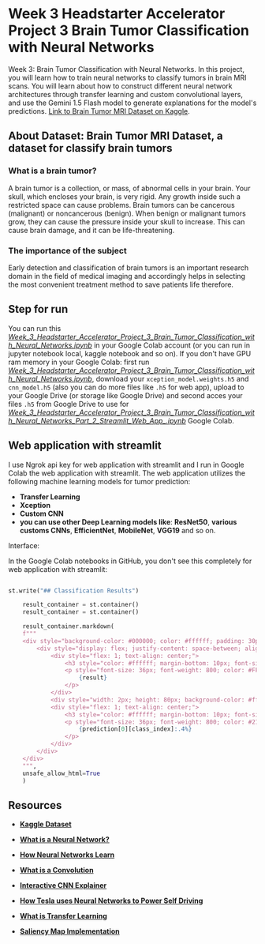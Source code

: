 # Week 3 Headstarter Accelerator Project 3 Brain Tumor Classification with Neural Networks
Week 3: Brain Tumor Classification with Neural Networks.
In this project, you will learn how to train neural networks to classify tumors in brain MRI scans. You will learn about how to construct different neural network architectures through transfer learning and custom convolutional layers, and use the Gemini 1.5 Flash model to generate explanations for the model's predictions.
[Link to Brain Tumor MRI Dataset on Kaggle](https://www.kaggle.com/datasets/masoudnickparvar/brain-tumor-mri-dataset).
## About Dataset: Brain Tumor MRI Dataset, a dataset for classify brain tumors
### What is a brain tumor?
A brain tumor is a collection, or mass, of abnormal cells in your brain. Your skull, which encloses your brain, is very rigid. Any growth inside such a restricted space can cause problems. Brain tumors can be cancerous (malignant) or noncancerous (benign). When benign or malignant tumors grow, they can cause the pressure inside your skull to increase. This can cause brain damage, and it can be life-threatening.
### The importance of the subject
Early detection and classification of brain tumors is an important research domain in the field of medical imaging and accordingly helps in selecting the most convenient treatment method to save patients life therefore.

## Step for run
You can run this [*Week_3_Headstarter_Accelerator_Project_3_Brain_Tumor_Classification_with_Neural_Networks.ipynb*]() in your Google Colab account (or you can run in jupyter notebook local, kaggle notebook and so on).
If you don't have GPU ram memory in your Google Colab: first run [*Week_3_Headstarter_Accelerator_Project_3_Brain_Tumor_Classification_with_Neural_Networks.ipynb*](https://github.com/AslauAlexandru/Week-3-Headstarter-Accelerator-Project-3-Brain-Tumor-Classification-with-Neural-Networks/blob/main/Week_3_Headstarter_Accelerator_Project_3_Brain_Tumor_Classification_with_Neural_Networks.ipynb), download your ```xception_model.weights.h5``` and ```cnn_model.h5``` (also you can do more files like ```.h5``` for web app), upload to your Google Drive (or storage like Google Drive) and second acces your files ```.h5``` from Google Drive to use for [*Week_3_Headstarter_Accelerator_Project_3_Brain_Tumor_Classification_with_Neural_Networks_Part_2_Streamlit_Web_App_.ipynb*](https://github.com/AslauAlexandru/Week-3-Headstarter-Accelerator-Project-3-Brain-Tumor-Classification-with-Neural-Networks/blob/main/Week_3_Headstarter_Accelerator_Project_3_Brain_Tumor_Classification_with_Neural_Networks_Part_2_Streamlit_Web_App_.ipynb) Google Colab.

## Web application with streamlit
I use Ngrok api key for web application with streamlit and I run in Google Colab the web application with streamlit.
The web application utilizes the following machine learning models for tumor prediction:
- **Transfer Learning**
- **Xception**
- **Custom CNN**
- **you can use other Deep Learning models like**: **ResNet50**, **various customs CNNs**, **EfficientNet**, **MobileNet**, **VGG19** and so on.

Interface:

In the Google Colab notebooks in GitHub, you don't see this completely for web application with streamlit:

```python

st.write("## Classification Results")

    result_container = st.container()
    result_container = st.container()

    result_container.markdown(
    f"""
    <div style="background-color: #000000; color: #ffffff; padding: 30px; border-radius: 15px;">
        <div style="display: flex; justify-content: space-between; align-items: center;">
            <div style="flex: 1; text-align: center;">
                <h3 style="color: #ffffff; margin-bottom: 10px; font-size: 20px;">Prediction</h3>
                <p style="font-size: 36px; font-weight: 800; color: #FF0000; margin: 0;">
                    {result}
                </p>
            </div>
            <div style="width: 2px; height: 80px; background-color: #ffffff; margin: 0 20px;"></div>
            <div style="flex: 1; text-align: center;">
                <h3 style="color: #ffffff; margin-bottom: 10px; font-size: 20px;">Confidence</h3>
                <p style="font-size: 36px; font-weight: 800; color: #2196F3; margin: 0;">
                    {prediction[0][class_index]:.4%}
                </p>
            </div>
        </div>
    </div>
    """,
    unsafe_allow_html=True
    )

```

## Resources

- [**Kaggle Dataset**](https://www.kaggle.com/datasets/masoudnickparvar/brain-tumor-mri-dataset)

- [**What is a Neural Network?**](https://www.youtube.com/watch?v=aircAruvnKk)

- [**How Neural Networks Learn**](https://www.youtube.com/watch?v=IHZwWFHWa-w)

- [**What is a Convolution**](https://www.youtube.com/watch?v=KuXjwB4LzSA)

- [**Interactive CNN Explainer**](https://poloclub.github.io/cnn-explainer/)

- [**How Tesla uses Neural Networks to Power Self Driving**](https://www.youtube.com/watch?v=FnFksQo-yEY)

- [**What is Transfer Learning**](https://builtin.com/data-science/transfer-learning)

- [**Saliency Map Implementation**](https://medium.com/@bijil.subhash/explainable-ai-saliency-maps-89098e230100)










